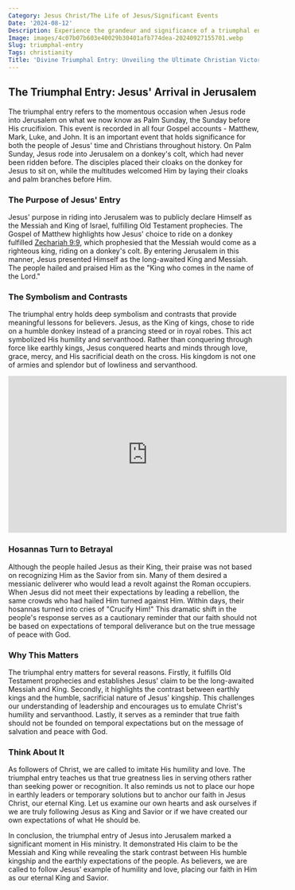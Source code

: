 ```yaml
---
Category: Jesus Christ/The Life of Jesus/Significant Events
Date: '2024-08-12'
Description: Experience the grandeur and significance of a triumphal entry in history. Dive into the celebrations, symbolism, and impact of these monumental events.
Image: images/4c07b07b603e40029b30401afb774dea-20240927155701.webp
Slug: triumphal-entry
Tags: christianity
Title: 'Divine Triumphal Entry: Unveiling the Ultimate Christian Victory'
---
```


## The Triumphal Entry: Jesus' Arrival in Jerusalem

The triumphal entry refers to the momentous occasion when Jesus rode into Jerusalem on what we now know as Palm Sunday, the Sunday before His crucifixion. This event is recorded in all four Gospel accounts - Matthew, Mark, Luke, and John. It is an important event that holds significance for both the people of Jesus' time and Christians throughout history. On Palm Sunday, Jesus rode into Jerusalem on a donkey's colt, which had never been ridden before. The disciples placed their cloaks on the donkey for Jesus to sit on, while the multitudes welcomed Him by laying their cloaks and palm branches before Him.

### The Purpose of Jesus' Entry
Jesus' purpose in riding into Jerusalem was to publicly declare Himself as the Messiah and King of Israel, fulfilling Old Testament prophecies. The Gospel of Matthew highlights how Jesus' choice to ride on a donkey fulfilled [Zechariah 9:9](https://www.bibleref.com/Zechariah/9/Zechariah-9-9.html), which prophesied that the Messiah would come as a righteous king, riding on a donkey's colt. By entering Jerusalem in this manner, Jesus presented Himself as the long-awaited King and Messiah. The people hailed and praised Him as the "King who comes in the name of the Lord."

### The Symbolism and Contrasts
The triumphal entry holds deep symbolism and contrasts that provide meaningful lessons for believers. Jesus, as the King of kings, chose to ride on a humble donkey instead of a prancing steed or in royal robes. This act symbolized His humility and servanthood. Rather than conquering through force like earthly kings, Jesus conquered hearts and minds through love, grace, mercy, and His sacrificial death on the cross. His kingdom is not one of armies and splendor but of lowliness and servanthood.


<iframe width="560" height="315" src="https://www.youtube.com/embed/-cBUpcViWAw" frameborder="0" allow="autoplay; encrypted-media" allowfullscreen></iframe>


### Hosannas Turn to Betrayal
Although the people hailed Jesus as their King, their praise was not based on recognizing Him as the Savior from sin. Many of them desired a messianic deliverer who would lead a revolt against the Roman occupiers. When Jesus did not meet their expectations by leading a rebellion, the same crowds who had hailed Him turned against Him. Within days, their hosannas turned into cries of "Crucify Him!" This dramatic shift in the people's response serves as a cautionary reminder that our faith should not be based on expectations of temporal deliverance but on the true message of peace with God.

### Why This Matters
The triumphal entry matters for several reasons. Firstly, it fulfills Old Testament prophecies and establishes Jesus' claim to be the long-awaited Messiah and King. Secondly, it highlights the contrast between earthly kings and the humble, sacrificial nature of Jesus' kingship. This challenges our understanding of leadership and encourages us to emulate Christ's humility and servanthood. Lastly, it serves as a reminder that true faith should not be founded on temporal expectations but on the message of salvation and peace with God.

### Think About It
As followers of Christ, we are called to imitate His humility and love. The triumphal entry teaches us that true greatness lies in serving others rather than seeking power or recognition. It also reminds us not to place our hope in earthly leaders or temporary solutions but to anchor our faith in Jesus Christ, our eternal King. Let us examine our own hearts and ask ourselves if we are truly following Jesus as King and Savior or if we have created our own expectations of what He should be.

In conclusion, the triumphal entry of Jesus into Jerusalem marked a significant moment in His ministry. It demonstrated His claim to be the Messiah and King while revealing the stark contrast between His humble kingship and the earthly expectations of the people. As believers, we are called to follow Jesus' example of humility and love, placing our faith in Him as our eternal King and Savior.